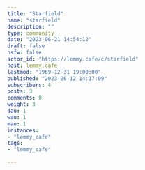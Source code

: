 ```yaml
---
title: "Starfield" 
name: "starfield"
description: ""
type: community
date: "2023-06-21 14:54:12"
draft: false
nsfw: false
actor_id: "https://lemmy.cafe/c/starfield"
host: lemmy.cafe
lastmod: "1969-12-31 19:00:00"
published: "2023-06-12 14:17:09"
subscribers: 4
posts: 3
comments: 0
weight: 3
dau: 1
wau: 1
mau: 1
instances:
- "lemmy_cafe"
tags: 
- "lemmy_cafe"

---
```

